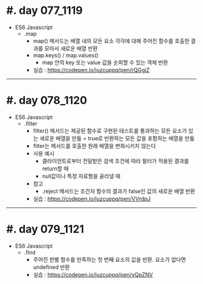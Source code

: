 #. day 077_1119
===============
*  ES6 Javascript    
    * .map
        * map() 메서드는 배열 내의 모든 요소 각각에 대해 주어진 함수를 호출한 결과를 모아서 새로운 배열 반환
        * map.keys() / map.values()
            * map 안의 key 또는 value 값을 순회할 수 있는 객체 반환
        * 실습 : https://codepen.io/juzcuppq/pen/rQGgjZ
---------------------------------
#. day 078_1120
===============
*  ES6 Javascript    
    * .filter
        * filter() 메서드는 제공된 함수로 구현된 테스트를 통과하는 모든 요소가 있는 새로운 배열을 만듦
        = true로 반환하는 모든 값을 포함하는 배열을 만듦
        * filter는 메서드를 호출한 원래 배열을 변화시키지 않는다
        * 사용 예시
            * 클라이언트로부터 전달받은 검색 조건에 따라 필터가 적용된 결과를 return할 때
            * null값이나 특정 자료형을 골라낼 때
        * 참고
            * .reject 메서드는 조건자 함수의 결과가 false인 값의 새로운 배열 반환
        * 실습 : https://codepen.io/juzcuppq/pen/VVrdpJ

---------------------------------
#. day 079_1121
===============
*  ES6 Javascript
    * .find
        * 주어진 판별 함수를 만족하는 첫 번째 요소의 값을 반환. 요소가 없다면 undefined 반환 
        * 실습 : https://codepen.io/juzcuppq/pen/yQpZNV
